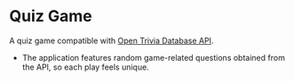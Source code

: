 # Quiz Game
A quiz game compatible with [Open Trivia Database API](https://opentdb.com/api_config.php).
* The application features random game-related questions obtained from the API, so each play feels unique.
